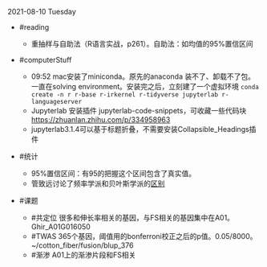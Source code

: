 2021-08-10 Tuesday



- #reading 
	- 重抽样与自助法（R语言实战，p261）。自助法：如均值的95%置信区间


- #computerStuff 
	- 09:52 mac安装了miniconda。原先的anaconda 装不了、卸载不了包。一直在solving environment。安装完之后，立刻建了一个虚拟环境 `conda create -n r r-base r-irkernel r-tidyverse jupyterlab r-languageserver`
	- Jupyterlab 安装插件 jupyterlab-code-snippets，可收藏一些代码块 https://zhuanlan.zhihu.com/p/334958963
	- jupyterlab3.1.4可以基于标题折叠，不需要安装Collapsible_Headings插件


- #统计
  - 95%置信区间：有95的把握这个区间包含了真实值。  
  - 管致远讨论了频率学派和贝叶斯学派的[区别](https://www.zhihu.com/question/26419030)

- #课题
	- #共定位 很多和伸长率相关的基因，与FS相关的基因集中在A01。Ghir_A01G016050
	- #TWAS 365个基因，阈值用的bonferroni校正之后的p值。0.05/8000。~/cotton_fiber/fusion/blup_376
	- #渐渗 A01上的渐渗片段和FS相关












